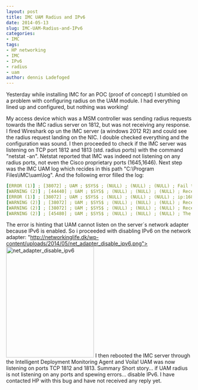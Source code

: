 ```yaml
---
layout: post
title: IMC UAM Radius and IPv6
date: 2014-05-13
slug: IMC-UAM-Radius-and-IPv6
categories:
- IMC
tags:
- HP networking
- IMC
- IPv6
- radius
- uam
author: dennis Ladefoged
---
```

Yesterday while installing IMC for an POC (proof of concept) I stumbled on a problem with configuring radius on the UAM module. I had everything lined up and configured, but nothing was working!
<!--more-->
My access device which was a MSM controller was sending radius requests towards the IMC radius server on 1812, but was not receiving any response. I fired Wireshark op un the IMC server (a windows 2012 R2) and could see the radius request landing on the NIC. I double checked everything and the configuration was sound. I then proceeded to check if the IMC server was listening on TCP port 1812 and 1813 (std. radius ports) with the command "netstat -an". Netstat reported that IMC was indeed not listening on any radius ports, not even the Cisco proprietary ports (1645,1646).
Next step was the IMC UAM log which recides in this path "C:\Program Files\iMC\uam\log\". And the following error filled the log:
```yaml
[ERROR (1)] ; [38072] ; UAM ; $SYS$ ; (NULL) ; (NULL) ; (NULL) ; Fail to bind Socket with Port for Receive Thread[isIPv6=0].
[WARNING (2)] ; [44440] ; UAM ; $SYS$ ; (NULL) ; (NULL) ; (NULL) ; Receive Thread Quit Abnormally.
[ERROR (1)] ; [38072] ; UAM ; $SYS$ ; (NULL) ; (NULL) ; (NULL) ; ip:168299340, port:1812
[WARNING (2)] ; [38072] ; UAM ; $SYS$ ; (NULL) ; (NULL) ; (NULL) ; Receive Thread Quit Abnormally[isIPv6=0].
[WARNING (2)] ; [38072] ; UAM ; $SYS$ ; (NULL) ; (NULL) ; (NULL) ; Receive Thread Quit Abnormally.
[WARNING (2)] ; [45480] ; UAM ; $SYS$ ; (NULL) ; (NULL) ; (NULL) ; The receive threads are running abnormally.
```
The error is hinting that UAM cannot listen on the server´s network adapter because IPv6 is enabled. So i proceeded with disabling IPv6 on the network adapter:
"http://networkinglife.dk/wp-content/uploads/2014/05/net_adapter_disable_ipv6.png"><img class="aligncenter size-medium wp-image-125" src="{{ site.baseurl }}/assets/net_adapter_disable_ipv6-238x300.png" alt="net_adapter_disable_ipv6" width="238" height="300" />
I then rebooted the IMC server through the Intelligent Deployment Monitoring Agent and Voila! UAM was now listening on ports TCP 1812 and 1813.
Summary
Short story... if UAM radius is not listening on any ports and spewing errors... disable IPv6. I have contacted HP with this bug and have not received any reply yet.
